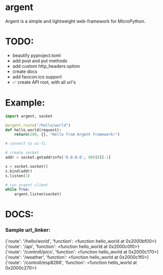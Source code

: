 # argent
Argent is a simple and lightweight web-framework for MicroPython.

# TODO:
- beautify pyproject.toml  
- add post and put methods  
- add custom http_headers option  
- create docs  
- add favicon.ico support  
- ✅ create API root, with all url's  


# Example:
```python
import argent, socket

@argent.route("/hello/world")
def hello_world(request):
    return(200, {}, "Hello from Argent framework!")

# connect to wi-fi

# create socket
addr = socket.getaddrinfo('0.0.0.0', 80)[0][-1]

s = socket.socket()
s.bind(addr)
s.listen(1)

# run argent client
while True:
    argent.listen(socket)
```
# DOCS:
### Sample url_linker:
  {'route': '/hello/world', 'function': <function hello_world at 0x2000bf00>}  
  {'route': '/api', 'function': <function hello_world at 0x2000c0f0>}  
  {'route': '/controll/pico', 'function': <function hello_world at 0x2000c170>}  
  {'route': '/weather', 'function': <function hello_world at 0x2000c1f0>}  
  {'route': '/controll/esp8266', 'function': <function hello_world at 0x2000c270>}  
  